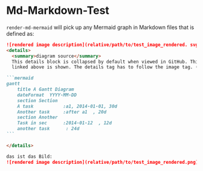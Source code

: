 
# Md-Markdown-Test

`render-md-mermaid` will pick up any Mermaid graph in Markdown files that is defined as:

~~~markdown
![rendered image description](relative/path/to/test_image_rendered. svg or png )
<details>
  <summary>diagram source</summary>
  This details block is collapsed by default when viewed in GitHub. This hides the mermaid graph definition, while the rendered image
  linked above is shown. The details tag has to follow the image tag. (newlines allowed)

```mermaid
gantt
    title A Gantt Diagram
    dateFormat  YYYY-MM-DD
    section Section
    A task           :a1, 2014-01-01, 30d
    Another task     :after a1  , 20d
    section Another
    Task in sec      :2014-01-12  , 12d
    another task      : 24d
```   
  
</details>

das ist das Bild:
![rendered image description](relative/path/to/test_image_rendered.png)
